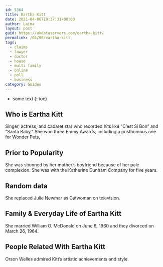 ```yaml
---
id: 5364
title: Eartha Kitt
date: 2021-04-06T19:37:31+00:00
author: Laima
layout: post
guid: https://ukdataservers.com/eartha-kitt/
permalink: /04/06/eartha-kitt
tags:
  - claims
  - lawyer
  - doctor
  - house
  - multi family
  - online
  - poll
  - business
category: Guides
---
```


* some text
{: toc}


## Who is Eartha Kitt
                  
                  
                  
Singer, actress, and cabaret star who recorded hits like &#8220;C&#8217;est Si Bon&#8221; and &#8220;Santa Baby.&#8221; She won three Emmy Awards, including a posthumous one for Wonder Pets.
                  
              
            
              
            
                
                
                
## Prior to Popularity
                  
                  
                  
She was shunned by her mother&#8217;s boyfriend because of her pale complexion. She was with the Katherine Dunham Company for five years.
                  
              
            
              
            
                
                
                
## Random data
                  
                  
                  
She replaced Julie Newmar as Catwoman on television.
                  
              
            
              
            
                
                
                
## Family & Everyday Life of Eartha Kitt
                  
                  
                  
She married William O. McDonald on June 6, 1960 and they divorced on March 26, 1964.
                  
              
            
              
            
                
                
                
## People Related With Eartha Kitt
                  
                  
                  
Orson Welles admired Kitt&#8217;s artistic achievements and style.
                  
              
            
              
            
                
              
            
              
              
            
            
              
            
          
          
          